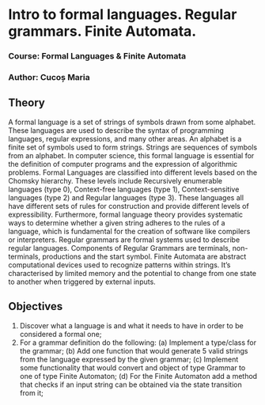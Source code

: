 # Intro to formal languages. Regular grammars. Finite Automata.

### Course: Formal Languages & Finite Automata

### Author: Cucoș Maria

## Theory
A formal language is a set of strings of symbols drawn from some alphabet. These languages are used to describe the syntax of programming languages, regular expressions, and many other areas. An alphabet is a finite set of symbols used to form strings. Strings are sequences of symbols from an alphabet. In computer science, this formal language is essential for the definition of computer programs and the expression of algorithmic problems. 
Formal Languages are classified into different levels based on the Chomsky hierarchy. These levels include Recursively enumerable languages (type 0), Context-free languages (type 1), Context-sensitive languages (type 2) and Regular languages (type 3). These languages all have different sets of rules for construction and provide different levels of expressibility. Furthermore, formal language theory provides systematic ways to determine whether a given string adheres to the rules of a language, which is fundamental for the creation of software like compilers or interpreters. Regular grammars are formal systems used to describe regular languages. Components of Regular Grammars are terminals, non-terminals, productions and the start symbol. 
Finite Automata are abstract computational devices used to recognize patterns within strings. It’s characterised by limited memory and the potential to change from one state to another when triggered by external inputs. 

## Objectives
1. Discover what a language is and what it needs to have in order to be considered a formal one;
2. For a grammar definition do the following:
(a) Implement a type/class for the grammar;
(b) Add one function that would generate 5 valid strings from the language expressed by the given
grammar;
(c) Implement some functionality that would convert and object of type Grammar to one of type
Finite Automaton;
(d) For the Finite Automaton add a method that checks if an input string can be obtained via the state
transition from it;
